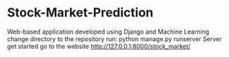 # Stock-Market-Prediction
Web-based application developed using Django and Machine Learning
change directory to the repository
run:
  python manage.py runserver
Server get started go to the website 
http://127.0.0.1:8000/stock_market/
  

